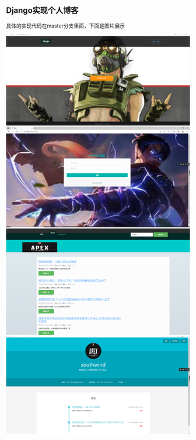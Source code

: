 <h2>Django实现个人博客</h2>



<p>具体的实现代码在master分支里面，下面是图片展示</p>

<img src = "img/图片1.png">

<img src = "img/图片2.png">

<img src = "img/图片3.png">

<img src = "img/图片4.png">